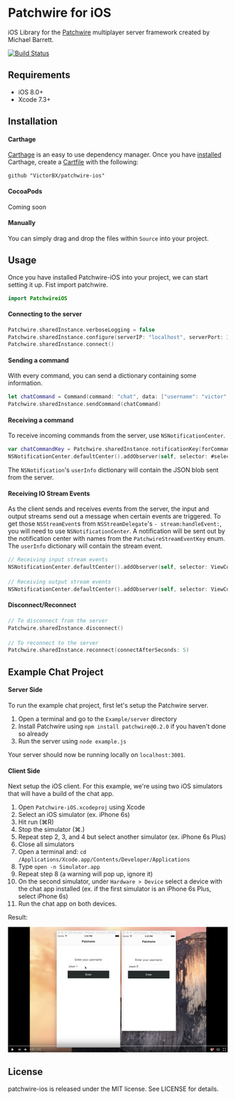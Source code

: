 # Patchwire for iOS
iOS Library for the [Patchwire](https://github.com/twisterghost/patchwire) multiplayer server framework created by Michael Barrett.

[![Build Status](https://travis-ci.org/VictorBX/patchwire-ios.svg?branch=master)](https://travis-ci.org/VictorBX/patchwire-ios)

## Requirements

- iOS 8.0+
- Xcode 7.3+

## Installation

#### Carthage
[Carthage](https://github.com/Carthage/Carthage) is an easy to use dependency manager. Once you have [installed](https://github.com/Carthage/Carthage#installing-carthage) Carthage, create a [Cartfile](https://github.com/Carthage/Carthage#if-youre-building-for-ios-tvos-or-watchos) with the following:

```
github "VictorBX/patchwire-ios"
```

#### CocoaPods
Coming soon

#### Manually

You can simply drag and drop the files within `Source` into your project.

## Usage

Once you have installed Patchwire-iOS into your project, we can start setting it up. Fist import patchwire.
```swift
import PatchwireiOS
```

#### Connecting to the server
```swift
Patchwire.sharedInstance.verboseLogging = false
Patchwire.sharedInstance.configure(serverIP: "localhost", serverPort: 3001)
Patchwire.sharedInstance.connect()
```

#### Sending a command
With every command, you can send a dictionary containing some information.
```swift
let chatCommand = Command(command: "chat", data: ["username": "victor", "message": "hello"])
Patchwire.sharedInstance.sendCommand(chatCommand)
```

#### Receiving a command
To receive incoming commands from the server, use `NSNotificationCenter`.
```swift
var chatCommandKey = Patchwire.sharedInstance.notificationKey(forCommand: "chat")
NSNotificationCenter.defaultCenter().addObserver(self, selector: #selector(ChatTableViewController.didReceiveChatCommand(_:)), name: chatCommandKey, object: nil)
```

The `NSNotification`'s `userInfo` dictionary will contain the JSON blob sent from the server.

#### Receiving IO Stream Events
As the client sends and receives events from the server, the input and output streams send out a message when certain events are triggered. To get those `NSStreamEvent`s from `NSStreamDelegate`'s `- stream:handleEvent:`, you will need to use `NSNotificationCenter`. A notification will be sent out by the notification center with names from the `PatchwireStreamEventKey` enum. The `userInfo` dictionary will contain the stream event.
```swift
// Receiving input stream events
NSNotificationCenter.defaultCenter().addObserver(self, selector: ViewController.didReceiveInputStreamEvent(_:), name: PatchwireStreamEventKey.InputStreamEvent.rawValue, object: nil)

// Receiving output stream events
NSNotificationCenter.defaultCenter().addObserver(self, selector: ViewController.didReceiveOutputStreamEvent(_:), name: PatchwireStreamEventKey.OutputStreamEvent.rawValue, object: nil)
```

#### Disconnect/Reconnect
```swift
// To disconnect from the server
Patchwire.sharedInstance.disconnect()

// To reconnect to the server
Patchwire.sharedInstance.reconnect(connectAfterSeconds: 5)
```

## Example Chat Project

#### Server Side

To run the example chat project, first let's setup the Patchwire server.

1. Open a terminal and go to the `Example/server` directory
2. Install Patchwire using `npm install patchwire@0.2.0` if you haven't done so already
3. Run the server using `node example.js`

Your server should now be running locally on `localhost:3001`.

#### Client Side

Next setup the iOS client. For this example, we're using two iOS simulators that will have a build of the chat app.

1. Open `Patchwire-iOS.xcodeproj` using Xcode
2. Select an iOS simulator (ex. iPhone 6s)
3. Hit run (⌘R)
4. Stop the simulator (⌘.)
5. Repeat step 2, 3, and 4 but select another simulator (ex. iPhone 6s Plus)
6. Close all simulators
7. Open a terminal and: `cd /Applications/Xcode.app/Contents/Developer/Applications`
8. Type `open -n Simulator.app`
9. Repeat step 8 (a warning will pop up, ignore it)
10. On the second simulator, under `Hardware > Device` select a device with the chat app installed (ex. if the first simulator is an iPhone 6s Plus, select iPhone 6s)
11. Run the chat app on both devices.

Result:

[![ScreenShot](/Resources/PatchwireExample.png)](https://www.youtube.com/watch?v=xg4aGimb_Rk)

## License

patchwire-ios is released under the MIT license. See LICENSE for details.
